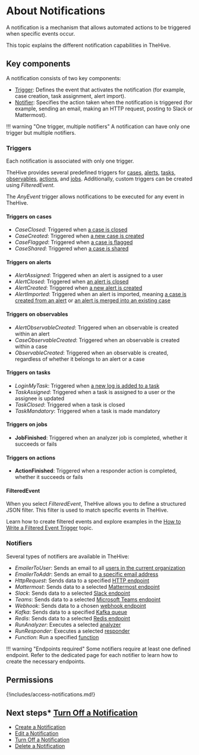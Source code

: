 # About Notifications

A notification is a mechanism that allows automated actions to be triggered when specific events occur.

This topic explains the different notification capabilities in TheHive.

## Key components

A notification consists of two key components:

* [Trigger](#triggers): Defines the event that activates the notification (for example, case creation, task assignment, alert import).
* [Notifier](#notifiers): Specifies the action taken when the notification is triggered (for example, sending an email, making an HTTP request, posting to Slack or Mattermost).

!!! warning "One trigger, multiple notifiers"
    A notification can have only one trigger but multiple notifiers.

### Triggers

Each notification is associated with only one trigger.

TheHive provides several predefined triggers for [cases](../../../analyst-corner/cases/about-cases.md), [alerts](../../../analyst-corner/alerts/about-alerts.md), [tasks](../../../analyst-corner/tasks/about-tasks.md), [observables](../../../analyst-corner/alerts/alerts-description/view-observables.md), [actions](../../../analyst-corner/cases/cases-description/run-responders.md), and [jobs](../../../analyst-corner/cases/cases-description/run-analyzers.md). Additionally, custom triggers can be created using *FilteredEvent*.

The *AnyEvent* trigger allows notifications to be executed for any event in TheHive.

#### Triggers on cases

* *CaseClosed*: Triggered when [a case is closed](../../../analyst-corner/cases/cases-description/actions.md#close)
* *CaseCreated*: Triggered when [a new case is created](../../../analyst-corner/cases/create-a-new-case.md)
* *CaseFlagged*: Triggered when [a case is flagged](../../../analyst-corner/cases/cases-description/actions.md#flagunflag)
* *CaseShared*: Triggered when [a case is shared](../../../analyst-corner/cases/share-a-case.md)

#### Triggers on alerts

* *AlertAssigned*: Triggered when an alert is assigned to a user
* *AlertClosed*: Triggered when [an alert is closed](../../../analyst-corner/alerts/alerts-description/actions.md#close)
* *AlertCreated*: Triggered when [a new alert is created](../../../analyst-corner/alerts/about-alerts.md#sources)
* *AlertImported*: Triggered when an alert is imported, meaning [a case is created from an alert](../../../analyst-corner/cases/create-a-new-case.md#create-a-case-from-an-alert) or [an alert is merged into an existing case](../../../analyst-corner/alerts/alerts-description/merge-alerts.md)

#### Triggers on observables

* *AlertObservableCreated*: Triggered when an observable is created within an alert
* *CaseObservableCreated*: Triggered when an observable is created within a case
* *ObservableCreated*: Triggered when an observable is created, regardless of whether it belongs to an alert or a case

#### Triggers on tasks

* *LoginMyTask*: Triggered when [a new log is added to a task](../../../analyst-corner/tasks/preview-task-details/create-a-task-log.md)
* *TaskAssigned*: Triggered when a task is assigned to a user or the assignee is updated
* *TaskClosed*: Triggered when a task is closed
* *TaskMandatory*: Triggered when a task is made mandatory

#### Triggers on jobs

* **JobFinished**: Triggered when an analyzer job is completed, whether it succeeds or fails

#### Triggers on actions

* **ActionFinished**: Triggered when a responder action is completed, whether it succeeds or fails

#### FilteredEvent

When you select *FilteredEvent*, TheHive allows you to define a structured JSON filter. This filter is used to match specific events in TheHive.

Learn how to create filtered events and explore examples in the [How to Write a Filtered Event Trigger](./filtered-event-trigger.md) topic.

### Notifiers

Several types of notifiers are available in TheHive:

* *EmailerToUser*: Sends an email to all [users in the current organization](./email-to-users.md)
* *EmailerToAddr*: Sends an email to [a specific email address](./email-to-addr.md)
* *HttpRequest*: Sends data to a specified [HTTP endpoint](./http-request.md)
* *Mattermost*: Sends data to a selected [Mattermost endpoint](./mattermost.md)
* *Slack*: Sends data to a selected [Slack endpoint](./slack.md)
* *Teams*: Sends data to a selected [Microsoft Teams endpoint](./teams.md)
* *Webhook*: Sends data to a chosen [webhook endpoint](./webhook.md)
* *Kafka*: Sends data to a specified [Kafka queue](./kafka.md)
* *Redis*: Sends data to a selected [Redis endpoint](./redis.md)
* *RunAnalyzer*: Executes a selected [analyzer](./analyzers.md)
* *RunResponder*: Executes a selected [responder](./responders.md)
* *Function*: Run a specified [function](../manage-functions/about-functions.md)

!!! warning "Endpoints required"
    Some notifiers require at least one defined endpoint. Refer to the dedicated page for each notifier to learn how to create the necessary endpoints.

## Permissions

{!includes/access-notifications.md!}

## Next steps* [Turn Off a Notification](turn-off-a-notification.md)

* [Create a Notification](create-a-notification.md)
* [Edit a Notification](edit-a-notification.md)
* [Turn Off a Notification](turn-off-a-notification.md)
* [Delete a Notification](delete-a-notification.md)